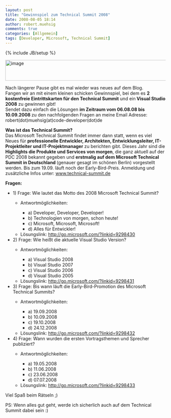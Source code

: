 ```yaml
---
layout: post
title: "Gewinnspiel zum Technical Summit 2008"
date: 2008-08-05 18:14
author: robert.muehsig
comments: true
categories: [Allgemein]
tags: [Developer, Microsoft, Technical Summit]
---
```

{% include JB/setup %}
<p><a href="{{BASE_PATH}}/assets/wp-images/image491.png"><img style="border-right: 0px; border-top: 0px; border-left: 0px; border-bottom: 0px" height="65" alt="image" src="{{BASE_PATH}}/assets/wp-images/image-thumb469.png" width="505" border="0"></a></p> <p>Nach längerer Pause gibt es mal wieder was neues auf dem Blog. <br>Fangen wir an mit einem kleinen schicken Gewinnspiel, bei dem es <strong>2 kostenfreie Eintrittskarten für den Technical Summit</strong> und ein<strong> Visual Studio 2008</strong> zu gewinnen gibt!<br>Sendet dazu einfach die Lösungen <strong>im Zeitraum vom 06.08.08 bis 10.09.2008 </strong>zu den nachfolgenden Fragen an meine Email Adresse: robert(dot)muehsig(at)code-developer(dot)de</p> <p><strong>Was ist das Technical Summit?</strong><br>Das Microsoft Technical Summit findet immer dann statt, wenn es viel Neues für <strong>professionelle Entwickler, Architekten, Entwicklungsleiter, IT-Projektleiter und IT-Projektmanager</strong> zu berichten gibt. Dieses Jahr sind die <strong>Highlights die Produkte und Services von morgen</strong>, die ganz aktuell auf der PDC 2008 bekannt gegeben und <strong>erstmalig auf dem Microsoft Technical Summit in Deutschland </strong>(genauer gesagt im schönen Berlin) vorgestellt werden. Bis zum 19.09. läuft noch der Early-Bird-Preis. Anmeldung und zusätzliche Infos unter: <a href="http://www.technical-summit.de">www.technical-summit.de</a></p> <p><strong>Fragen:</strong></p> <ul> <li>1) Frage: Wie lautet das Motto des 2008 Microsoft Technical Summit?</li> <ul> <li>Antwortmöglichkeiten:</li> <ul> <li>a) Developer, Developer, Developer!</li> <li>b) Technologien von morgen, schon heute!</li> <li>c) Microsoft, Microsoft, Microsoft!</li> <li>d) Alles für Entwickler!</li></ul> <li>Lösungslink: <a href="http://go.microsoft.com/?linkid=9298430">http://go.microsoft.com/?linkid=9298430</a></li></ul> <li>2) Frage: Wie heißt die aktuelle Visual Studio Version?</li> <ul> <li>Antwortmöglichkeiten:</li> <ul> <li>a) Visual Studio 2008</li> <li>b) Visual Studio 2007</li> <li>c) Visual Studio 2006</li> <li>d) Visual Studio 2005</li></ul> <li>Lösungslink: <a href="http://go.microsoft.com/?linkid=9298431">http://go.microsoft.com/?linkid=9298431</a></li></ul> <li>3) Frage: Bis wann läuft die Early-Bird-Promotion des Microsoft Technical Summits?</li> <ul> <li>Antwortmöglichkeiten:</li> <ul> <li>a) 19.09.2008</li> <li>b) 10.09.2008</li> <li>c) 19.10.2008</li> <li>d) 24.12.2008</li></ul> <li>Lösungslink: <a href="http://go.microsoft.com/?linkid=9298432">http://go.microsoft.com/?linkid=9298432</a></li></ul> <li>4) Frage: Wann wurden die ersten Vortragsthemen und Sprecher publiziert?</li> <ul> <li>Antwortmöglichkeiten:</li> <ul> <li>a) 19.05.2008</li> <li>b) 11.06.2008</li> <li>c) 23.06.2008</li> <li>d) 07.07.2008</li></ul> <li>Lösungslink: <a href="http://go.microsoft.com/?linkid=9298433">http://go.microsoft.com/?linkid=9298433</a></li></ul></ul> <p>Viel Spaß beim Rätseln ;)</p> <p>PS: Wenn alles gut geht, werde ich sicherlich auch auf dem Technical Summit dabei sein :)</p>
